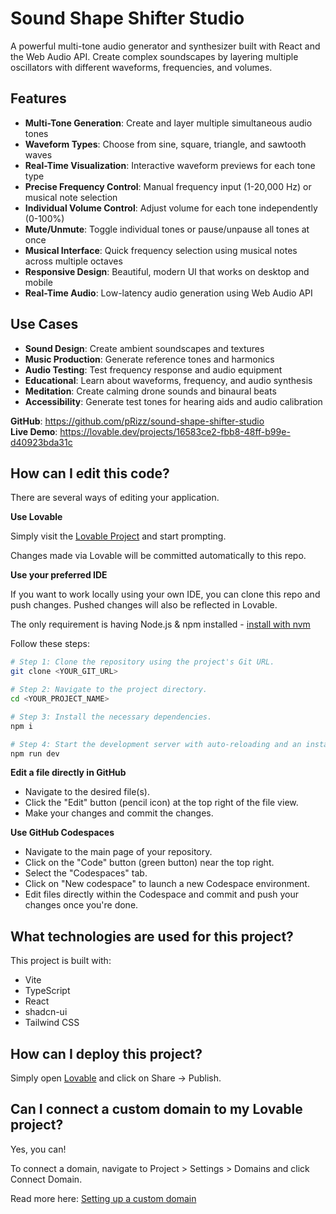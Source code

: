 # Sound Shape Shifter Studio

A powerful multi-tone audio generator and synthesizer built with React and the Web Audio API. Create complex soundscapes by layering multiple oscillators with different waveforms, frequencies, and volumes.

## Features

- **Multi-Tone Generation**: Create and layer multiple simultaneous audio tones
- **Waveform Types**: Choose from sine, square, triangle, and sawtooth waves
- **Real-Time Visualization**: Interactive waveform previews for each tone type
- **Precise Frequency Control**: Manual frequency input (1-20,000 Hz) or musical note selection
- **Individual Volume Control**: Adjust volume for each tone independently (0-100%)
- **Mute/Unmute**: Toggle individual tones or pause/unpause all tones at once
- **Musical Interface**: Quick frequency selection using musical notes across multiple octaves
- **Responsive Design**: Beautiful, modern UI that works on desktop and mobile
- **Real-Time Audio**: Low-latency audio generation using Web Audio API

## Use Cases

- **Sound Design**: Create ambient soundscapes and textures
- **Music Production**: Generate reference tones and harmonics
- **Audio Testing**: Test frequency response and audio equipment
- **Educational**: Learn about waveforms, frequency, and audio synthesis
- **Meditation**: Create calming drone sounds and binaural beats
- **Accessibility**: Generate test tones for hearing aids and audio calibration

**GitHub**: https://github.com/pRizz/sound-shape-shifter-studio  
**Live Demo**: https://lovable.dev/projects/16583ce2-fbb8-48ff-b99e-d40923bda31c

## How can I edit this code?

There are several ways of editing your application.

**Use Lovable**

Simply visit the [Lovable Project](https://lovable.dev/projects/16583ce2-fbb8-48ff-b99e-d40923bda31c) and start prompting.

Changes made via Lovable will be committed automatically to this repo.

**Use your preferred IDE**

If you want to work locally using your own IDE, you can clone this repo and push changes. Pushed changes will also be reflected in Lovable.

The only requirement is having Node.js & npm installed - [install with nvm](https://github.com/nvm-sh/nvm#installing-and-updating)

Follow these steps:

```sh
# Step 1: Clone the repository using the project's Git URL.
git clone <YOUR_GIT_URL>

# Step 2: Navigate to the project directory.
cd <YOUR_PROJECT_NAME>

# Step 3: Install the necessary dependencies.
npm i

# Step 4: Start the development server with auto-reloading and an instant preview.
npm run dev
```

**Edit a file directly in GitHub**

- Navigate to the desired file(s).
- Click the "Edit" button (pencil icon) at the top right of the file view.
- Make your changes and commit the changes.

**Use GitHub Codespaces**

- Navigate to the main page of your repository.
- Click on the "Code" button (green button) near the top right.
- Select the "Codespaces" tab.
- Click on "New codespace" to launch a new Codespace environment.
- Edit files directly within the Codespace and commit and push your changes once you're done.

## What technologies are used for this project?

This project is built with:

- Vite
- TypeScript
- React
- shadcn-ui
- Tailwind CSS

## How can I deploy this project?

Simply open [Lovable](https://lovable.dev/projects/16583ce2-fbb8-48ff-b99e-d40923bda31c) and click on Share -> Publish.

## Can I connect a custom domain to my Lovable project?

Yes, you can!

To connect a domain, navigate to Project > Settings > Domains and click Connect Domain.

Read more here: [Setting up a custom domain](https://docs.lovable.dev/tips-tricks/custom-domain#step-by-step-guide)

